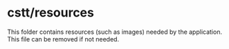 # cstt/resources

This folder contains resources (such as images) needed by the application. This file can
be removed if not needed.
